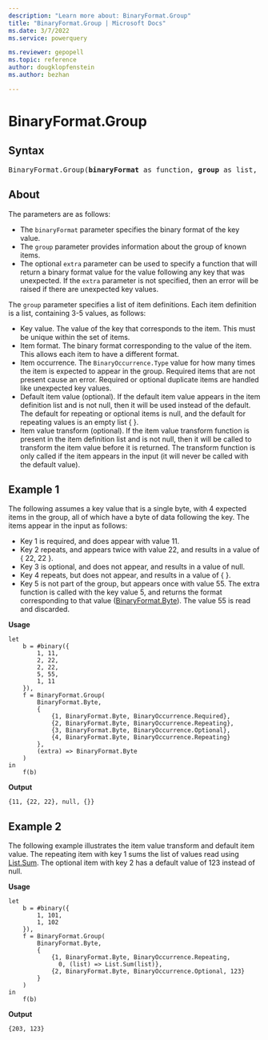 ```yaml
---
description: "Learn more about: BinaryFormat.Group"
title: "BinaryFormat.Group | Microsoft Docs"
ms.date: 3/7/2022
ms.service: powerquery

ms.reviewer: gepopell
ms.topic: reference
author: dougklopfenstein
ms.author: bezhan

---
```

# BinaryFormat.Group

## Syntax

<pre>
BinaryFormat.Group(<b>binaryFormat</b> as function, <b>group</b> as list, optional <b>extra</b> as nullable function, optional <b>lastKey</b> as any) as function
</pre>

## About

The parameters are as follows:

* The `binaryFormat` parameter specifies the binary format of the key value.
* The `group` parameter provides information about the group of known items.
* The optional `extra` parameter can be used to specify a function that will return a binary format value for the value following any key that was unexpected. If the `extra` parameter is not specified, then an error will be raised if there are unexpected key values.

The `group` parameter specifies a list of item definitions. Each item definition is a list, containing 3-5 values, as follows:

* Key value. The value of the key that corresponds to the item. This must be unique within the set of items.
* Item format. The binary format corresponding to the value of the item. This allows each item to have a different format.
* Item occurrence. The `BinaryOccurrence.Type` value for how many times the item is expected to appear in the group. Required items that are not present cause an error. Required or optional duplicate items are handled like unexpected key values.
* Default item value (optional). If the default item value appears in the item definition list and is not null, then it will be used instead of the default. The default for repeating or optional items is null, and the default for repeating values is an empty list { }.
* Item value transform (optional). If the item value transform function is present in the item definition list and is not null, then it will be called to transform the item value before it is returned. The transform function is only called if the item appears in the input (it will never be called with the default value).

## Example 1

The following assumes a key value that is a single byte, with 4 expected items in the group, all of which have a byte of data following the key. The items appear in the input as follows:

* Key 1 is required, and does appear with value 11.
* Key 2 repeats, and appears twice with value 22, and results in a value of { 22, 22 }.
* Key 3 is optional, and does not appear, and results in a value of null.
* Key 4 repeats, but does not appear, and results in a value of { }.
* Key 5 is not part of the group, but appears once with value 55. The extra function is called with the key value 5, and returns the format corresponding to that value ([BinaryFormat.Byte](/powerquery-m/binaryformat-byte)). The value 55 is read and discarded.

**Usage**

```powerquery-m
let
    b = #binary({
        1, 11,
        2, 22,
        2, 22,
        5, 55,
        1, 11
    }),
    f = BinaryFormat.Group(
        BinaryFormat.Byte,
        {
            {1, BinaryFormat.Byte, BinaryOccurrence.Required},
            {2, BinaryFormat.Byte, BinaryOccurrence.Repeating},
            {3, BinaryFormat.Byte, BinaryOccurrence.Optional},
            {4, BinaryFormat.Byte, BinaryOccurrence.Repeating}
        },
        (extra) => BinaryFormat.Byte
    )
in
    f(b)
```

**Output**

`{11, {22, 22}, null, {}}`

## Example 2

The following example illustrates the item value transform and default item value. The repeating item with key 1 sums the list of values read using [List.Sum](/powerquery-m/list-sum). The optional item with key 2 has a default value of 123 instead of null.

**Usage**

```powerquery-m
let
    b = #binary({
        1, 101, 
        1, 102 
    }),
    f = BinaryFormat.Group(
        BinaryFormat.Byte,
        {
            {1, BinaryFormat.Byte, BinaryOccurrence.Repeating, 
              0, (list) => List.Sum(list)},
            {2, BinaryFormat.Byte, BinaryOccurrence.Optional, 123}
        }
    )
in
    f(b)
```

**Output**

`{203, 123}`
